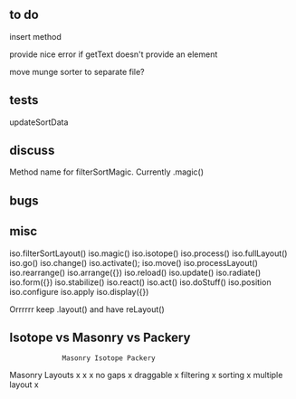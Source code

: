 ## to do

insert method

provide nice error if getText doesn't provide an element

move munge sorter to separate file?

## tests

updateSortData

## discuss

Method name for filterSortMagic. Currently .magic()

## bugs

## misc

iso.filterSortLayout()
iso.magic()
iso.isotope()
iso.process()
iso.fullLayout()
iso.go()
iso.change()
iso.activate();
iso.move()
iso.processLayout()
iso.rearrange()
iso.arrange({})
iso.reload()
iso.update()
iso.radiate()
iso.form({})
iso.stabilize()
iso.react()
iso.act()
iso.doStuff()
iso.position
iso.configure
iso.apply
iso.display({})


Orrrrrr keep .layout() and have reLayout()


## Isotope vs Masonry vs Packery

                 Masonry Isotope Packery
Masonry Layouts     x        x       x
no gaps                              x
draggable                            x
filtering                    x
sorting                      x
multiple layout              x
